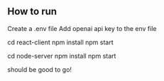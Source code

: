 ## How to run

Create a .env file
Add openai api key to the env file

cd react-client
npm install
npm start

cd node-server
npm install
npm start

should be good to go!
